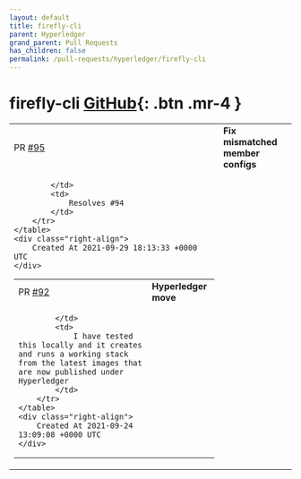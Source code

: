 ```yaml
---
layout: default
title: firefly-cli
parent: Hyperledger
grand_parent: Pull Requests
has_children: false
permalink: /pull-requests/hyperledger/firefly-cli
---
```


# firefly-cli <span class="fs-3 right-align">[GitHub](https://github.com/hyperledger/firefly-cli){: .btn .mr-4 }</span>


<div>
    <table>
        <tr>
            <td>
                PR <a href="https://github.com/hyperledger/firefly-cli/pull/95" class=".btn">#95</a>
            </td>
            <td>
                <b>
                    Fix mismatched member configs
                </b>
            </td>
        </tr>
        <tr>
            <td>
                
            </td>
            <td>
                Resolves #94
            </td>
        </tr>
    </table>
    <div class="right-align">
        Created At 2021-09-29 18:13:33 +0000 UTC
    </div>
</div>

<div>
    <table>
        <tr>
            <td>
                PR <a href="https://github.com/hyperledger/firefly-cli/pull/92" class=".btn">#92</a>
            </td>
            <td>
                <b>
                    Hyperledger move
                </b>
            </td>
        </tr>
        <tr>
            <td>
                
            </td>
            <td>
                I have tested this locally and it creates and runs a working stack from the latest images that are now published under Hyperledger
            </td>
        </tr>
    </table>
    <div class="right-align">
        Created At 2021-09-24 13:09:08 +0000 UTC
    </div>
</div>

